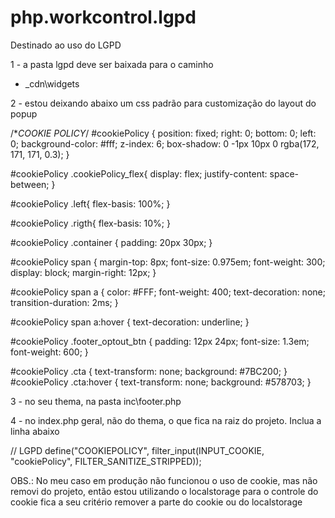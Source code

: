 # php.workcontrol.lgpd
Destinado ao uso do LGPD

1 - a pasta lgpd deve ser baixada para o caminho
- _cdn\widgets

2 - estou deixando abaixo um css padrão para customização do layout do popup

/**COOKIE POLICY*/
#cookiePolicy {
    position: fixed;
    right: 0;
    bottom: 0;
    left: 0;
    background-color: #fff;
    z-index: 6;
    box-shadow: 0 -1px 10px 0 rgba(172, 171, 171, 0.3);
}

#cookiePolicy .cookiePolicy_flex{
    display: flex;
    justify-content: space-between;
}

#cookiePolicy .left{
    flex-basis: 100%;
}

#cookiePolicy .rigth{
    flex-basis: 10%;
}

#cookiePolicy .container {
    padding: 20px 30px;
}

#cookiePolicy span {
    margin-top: 8px;
    font-size: 0.975em;
    font-weight: 300;
    display: block;
    margin-right: 12px;
}

#cookiePolicy span a {
    color: #FFF;
    font-weight: 400;
    text-decoration: none;
    transition-duration: 2ms;
}

#cookiePolicy span a:hover {
    text-decoration: underline;
}

#cookiePolicy .footer_optout_btn {
    padding: 12px 24px;
    font-size: 1.3em;
    font-weight: 600;
}

#cookiePolicy .cta {
    text-transform: none;
    background: #7BC200;
}
#cookiePolicy .cta:hover {
    text-transform: none;
    background: #578703;
}

3 - no seu thema, na pasta inc\footer.php

<?php
require '_cdn/widgets/lgpd/lgpd.wc.php';
?>

4 - no index.php geral, não do thema, o que fica na raiz do projeto. Inclua a linha abaixo

// LGPD
define("COOKIEPOLICY", filter_input(INPUT_COOKIE, "cookiePolicy", FILTER_SANITIZE_STRIPPED));

OBS.: No meu caso em produção não funcionou o uso de cookie, mas não removi do projeto, então estou utilizando o localstorage para o controle do cookie
      fica a seu critério remover a parte do cookie ou do localstorage

